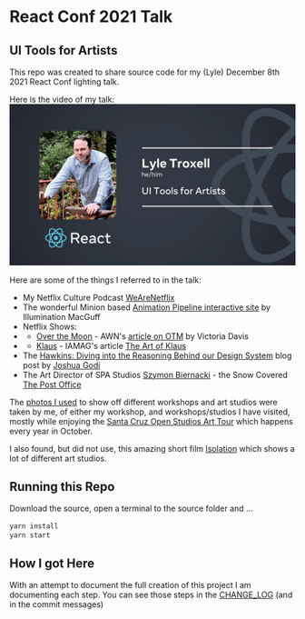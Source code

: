 # React Conf 2021 Talk

## UI Tools for Artists

This repo was created to share source code for my (Lyle) December 8th 2021 React Conf lighting talk.

Here is the video of my talk:
[![Video of UI Tools for Artists React Talk](./public/youtube-talk-image.jpeg)](https://www.youtube.com/watch?v=b3l4WxipFsE&list=PLNG_1j3cPCaZZ7etkzWA7JfdmKWT0pMsa&t=1s)

Here are some of the things I referred to in the talk:

- My Netflix Culture Podcast [WeAreNetflix](https://jobs.netflix.com/podcast)
- The wonderful Minion based [Animation Pipeline interactive site](https://www.illuminationMacGuff.com/pipeline) by Illumination MacGuff
- Netflix Shows:
- - [Over the Moon](https://www.netflix.com/title/80214236) - AWN's [article on OTM](https://www.awn.com/animationworld/glen-keanes-over-moon-artfully-illustrates-healing-grief-through-play) by Victoria Davis
- - [Klaus](https://www.netflix.com/title/80183187) - IAMAG's article [The Art of Klaus](https://www.iamag.co/the-art-of-klaus-40-concept-art-collection/)
- The [Hawkins: Diving into the Reasoning Behind our Design System](https://netflixtechblog.com/hawkins-diving-into-the-reasoning-behind-our-design-system-964a7357547) blog post by [Joshua Godi](https://www.linkedin.com/in/jgodi/)
- The Art Director of SPA Studios [Szymon Biernacki](https://www.artstation.com/biernac) - the Snow Covered [The Post Office](https://www.artstation.com/artwork/PegLZ)

The [photos I used](https://photos.app.goo.gl/ZpD3N3tThVL7ocodA) to show off different workshops and art studios were taken by me, of either my workshop, and workshops/studios I have visited, mostly while enjoying the [Santa Cruz Open Studios Art Tour](https://santacruzopenstudios.com/) which happens every year in October.

I also found, but did not use, this amazing short film [Isolation](https://www.youtube.com/watch?v=v7_foJZk9zA) which shows a lot of different art studios.

## Running this Repo

Download the source, open a terminal to the source folder and ...

```
yarn install
yarn start
```

## How I got Here

With an attempt to document the full creation of this project I am documenting each step. You can see those steps in the [CHANGE_LOG](CHANGE_LOG.md) (and in the commit messages)
